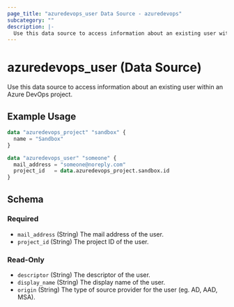 ```yaml
---
page_title: "azuredevops_user Data Source - azuredevops"
subcategory: ""
description: |-
  Use this data source to access information about an existing user within an Azure DevOps project.
---
```


# azuredevops_user (Data Source)

Use this data source to access information about an existing user within an Azure DevOps project.

## Example Usage

```terraform
data "azuredevops_project" "sandbox" {
  name = "Sandbox"
}

data "azuredevops_user" "someone" {
  mail_address = "someone@noreply.com"
  project_id   = data.azuredevops_project.sandbox.id
}
```

<!-- schema generated by tfplugindocs -->
## Schema

### Required

- `mail_address` (String) The mail address of the user.
- `project_id` (String) The project ID of the user.

### Read-Only

- `descriptor` (String) The descriptor of the user.
- `display_name` (String) The display name of the user.
- `origin` (String) The type of source provider for the user (eg. AD, AAD, MSA).
